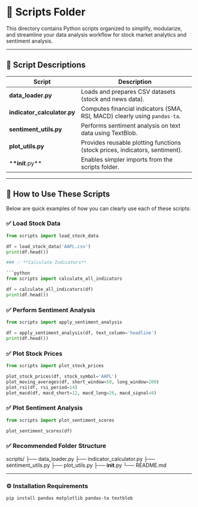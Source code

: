 # 📂 Scripts Folder

This directory contains Python scripts organized to simplify, modularize, and streamline your data analysis workflow for stock market analytics and sentiment analysis.

---

## 📝 Script Descriptions

| Script                      | Description                                                                 |
| --------------------------- | --------------------------------------------------------------------------- |
| **data_loader.py**          | Loads and prepares CSV datasets (stock and news data).                      |
| **indicator_calculator.py** | Computes financial indicators (SMA, RSI, MACD) clearly using `pandas-ta`.   |
| **sentiment_utils.py**      | Performs sentiment analysis on text data using TextBlob.                    |
| **plot_utils.py**           | Provides reusable plotting functions (stock prices, indicators, sentiment). |
| \***\*init**.py\*\*         | Enables simpler imports from the scripts folder.                            |

---

## 🚀 How to Use These Scripts

Below are quick examples of how you can clearly use each of these scripts:

### ✅ **Load Stock Data**

````python
from scripts import load_stock_data

df = load_stock_data('AAPL.csv')
print(df.head())

### ✅ **Calculate Indicators**

```python
from scripts import calculate_all_indicators

df = calculate_all_indicators(df)
print(df.head())
````

### ✅ **Perform Sentiment Analysis**

```python
from scripts import apply_sentiment_analysis

df = apply_sentiment_analysis(df, text_column='headline')
print(df.head())
```

### ✅ **Plot Stock Prices**

```python
from scripts import plot_stock_prices

plot_stock_prices(df, stock_symbol='AAPL')
plot_moving_averages(df, short_window=50, long_window=200)
plot_rsi(df, rsi_period=14)
plot_macd(df, macd_short=12, macd_long=26, macd_signal=9)
```

### ✅ **Plot Sentiment Analysis**

```python
from scripts import plot_sentiment_scores

plot_sentiment_scores(df)
```

### ✅ **Recommended Folder Structure**

scripts/
├── data_loader.py
├── indicator_calculator.py
├── sentiment_utils.py
├── plot_utils.py
├── **init**.py
└── README.md

---

### ⚙️ Installation Requirements

```bash
pip install pandas matplotlib pandas-ta textblob
```

